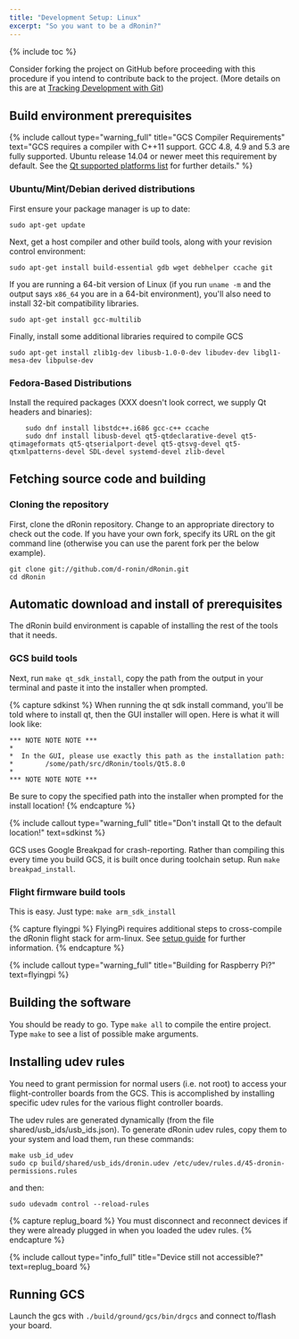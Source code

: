 ```yaml
---
title: "Development Setup: Linux"
excerpt: "So you want to be a dRonin?"
---
```

{% include toc %}

Consider forking the project on GitHub before proceeding with this procedure if you intend to contribute back to the project.  (More details on this are at [Tracking Development with Git](doc:tracking-development-with-git))

## Build environment prerequisites

{% include callout type="warning_full" title="GCS Compiler Requirements" text="GCS requires a compiler with C++11 support. GCC 4.8, 4.9 and 5.3 are fully supported. Ubuntu release 14.04 or newer meet this requirement by default. See the [Qt supported platforms list](http://doc.qt.io/archives/qt-5.8/supported-platforms.html#supported-configurations) for further details." %}

### Ubuntu/Mint/Debian derived distributions

First ensure your package manager is up to date:

```
sudo apt-get update
```

Next, get a host compiler and other build tools, along with your revision control environment:

```
sudo apt-get install build-essential gdb wget debhelper ccache git
```

If you are running a 64-bit version of Linux (if you run `uname -m` and the output says `x86_64` you are in a 64-bit environment), you'll also need to install 32-bit compatibility libraries.

```
sudo apt-get install gcc-multilib
```

Finally, install some additional libraries required to compile GCS

```
sudo apt-get install zlib1g-dev libusb-1.0-0-dev libudev-dev libgl1-mesa-dev libpulse-dev
```

### Fedora-Based Distributions

Install the required packages (XXX doesn't look correct, we supply Qt headers and binaries):

```
    sudo dnf install libstdc++.i686 gcc-c++ ccache
    sudo dnf install libusb-devel qt5-qtdeclarative-devel qt5-qtimageformats qt5-qtserialport-devel qt5-qtsvg-devel qt5-qtxmlpatterns-devel SDL-devel systemd-devel zlib-devel
```

## Fetching source code and building

### Cloning the repository

First, clone the dRonin repository.  Change to an appropriate directory to check out the code.  If you have your own fork, specify its URL on the git command line (otherwise you can use the parent fork per the below example).

```
git clone git://github.com/d-ronin/dRonin.git
cd dRonin
```

## Automatic download and install of prerequisites

The dRonin build environment is capable of installing the rest of the tools that it needs.

### GCS build tools

Next, run `make qt_sdk_install`, copy the path from the output in your terminal and paste it into the installer when prompted.

{% capture sdkinst %}
When running the qt sdk install command, you'll be told where to install qt, then the GUI installer will open. Here is what it will look like:

```
*** NOTE NOTE NOTE ***
*
*  In the GUI, please use exactly this path as the installation path:
*        /some/path/src/dRonin/tools/Qt5.8.0
*
*** NOTE NOTE NOTE ***
```

Be sure to copy the specified path into the installer when prompted for the install location!
{% endcapture %}

{% include callout type="warning_full" title="Don't install Qt to the default location!" text=sdkinst %}

GCS uses Google Breakpad for crash-reporting. Rather than compiling this every time you build GCS, it is built once during toolchain setup. Run `make breakpad_install`.

### Flight firmware build tools

This is easy.  Just type: `make arm_sdk_install`

{% capture flyingpi %}
FlyingPi requires additional steps to cross-compile the dRonin flight stack for arm-linux. See [setup guide](https://github.com/d-ronin/dRonin/wiki/User-Guide:-FlyingPI-Setup) for further information.
{% endcapture %}

{% include callout type="warning_full" title="Building for Raspberry Pi?" text=flyingpi %}

## Building the software

You should be ready to go. Type `make all` to compile the entire project. Type `make` to see a list of possible make arguments.

## Installing udev rules

You need to grant permission for normal users (i.e. not root) to access your flight-controller boards from the GCS. This is accomplished by installing specific udev rules for the various flight controller boards.

The udev rules are generated dynamically (from the file shared/usb_ids/usb_ids.json). To generate dRonin udev rules, copy them to your system and load them, run these commands:

```
make usb_id_udev
sudo cp build/shared/usb_ids/dronin.udev /etc/udev/rules.d/45-dronin-permissions.rules
```
and then:
```
sudo udevadm control --reload-rules
```

{% capture replug_board %}
You must disconnect and reconnect devices if they were already plugged in when you loaded the udev rules.
{% endcapture %}

{% include callout type="info_full" title="Device still not accessible?" text=replug_board %}

## Running GCS

Launch the gcs with `./build/ground/gcs/bin/drgcs` and connect to/flash your board.
